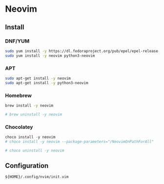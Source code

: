 # Neovim

## Install

### DNF/YUM

```bash
sudo yum install -y https://dl.fedoraproject.org/pub/epel/epel-release-latest-8.noarch.rpm
sudo yum install -y neovim python3-neovim
```

### APT

```bash
sudo apt-get install -y neovim
sudo apt-get install -y python3-neovim
```

### Homebrew

```sh
brew install -y neovim

# brew uninstall -y neovim
```

### Chocolatey

```ps1
choco install -y neovim
# choco install -y neovim --package-parameters="/NeovimOnPathForAll"

# choco uninstall -y neovim
```

## Configuration

`${HOME}/.config/nvim/init.vim`
